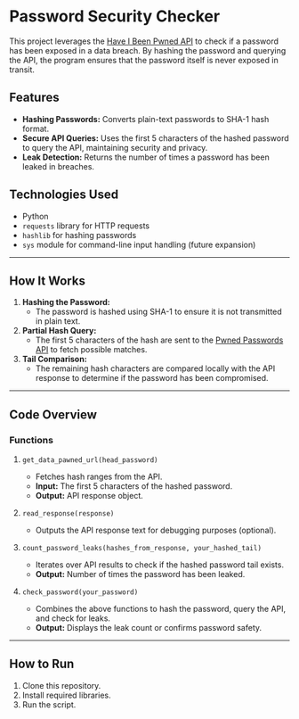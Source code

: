 # Password Security Checker

This project leverages the [Have I Been Pwned API](https://haveibeenpwned.com/) to check if a password has been exposed in a data breach. By hashing the password and querying the API, the program ensures that the password itself is never exposed in transit.

## Features

- **Hashing Passwords:** Converts plain-text passwords to SHA-1 hash format.
- **Secure API Queries:** Uses the first 5 characters of the hashed password to query the API, maintaining security and privacy.
- **Leak Detection:** Returns the number of times a password has been leaked in breaches.

## Technologies Used

- Python
- `requests` library for HTTP requests
- `hashlib` for hashing passwords
- `sys` module for command-line input handling (future expansion)

---

## How It Works

1. **Hashing the Password:**
   - The password is hashed using SHA-1 to ensure it is not transmitted in plain text.
2. **Partial Hash Query:**
   - The first 5 characters of the hash are sent to the [Pwned Passwords API](https://haveibeenpwned.com/Passwords) to fetch possible matches.
3. **Tail Comparison:**
   - The remaining hash characters are compared locally with the API response to determine if the password has been compromised.

---

## Code Overview

### Functions

1. `get_data_pawned_url(head_password)`
   - Fetches hash ranges from the API.
   - **Input:** The first 5 characters of the hashed password.
   - **Output:** API response object.

2. `read_response(response)`
   - Outputs the API response text for debugging purposes (optional).

3. `count_password_leaks(hashes_from_response, your_hashed_tail)`
   - Iterates over API results to check if the hashed password tail exists.
   - **Output:** Number of times the password has been leaked.

4. `check_password(your_password)`
   - Combines the above functions to hash the password, query the API, and check for leaks.
   - **Output:** Displays the leak count or confirms password safety.

---

## How to Run

1. Clone this repository.
2. Install required libraries.
3. Run the script.
